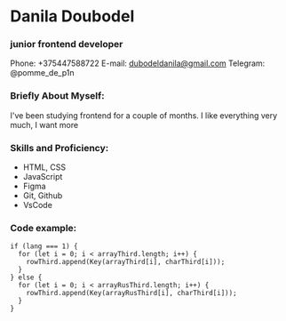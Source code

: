 # Danila Doubodel
### junior frontend developer

Phone: +375447588722
E-mail: dubodeldanila@gmail.com
Telegram: @pomme_de_p1n

### Briefly About Myself:

I've been studying frontend for a couple of months. I like everything very much, I want more

### Skills and Proficiency:

- HTML, CSS
- JavaScript
- Figma
- Git, Github
- VsCode

### Code example: 

```
if (lang === 1) {
  for (let i = 0; i < arrayThird.length; i++) {
    rowThird.append(Key(arrayThird[i], charThird[i]));
  }
} else {
  for (let i = 0; i < arrayRusThird.length; i++) {
    rowThird.append(Key(arrayRusThird[i], charThird[i]));
  }
}

```


